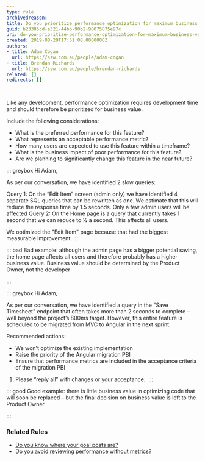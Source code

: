 ```yaml
---
type: rule
archivedreason: 
title: Do you prioritize performance optimization for maximum business value?
guid: b23385cd-e321-44bb-90b2-90075875e97c
uri: do-you-prioritize-performance-optimization-for-maximum-business-value
created: 2019-08-29T17:51:08.0000000Z
authors:
- title: Adam Cogan
  url: https://ssw.com.au/people/adam-cogan
- title: Brendan Richards
  url: https://ssw.com.au/people/brendan-richards
related: []
redirects: []

---
```


Like any development, performance optimization requires development time and should therefore be prioritized for business value.

Include the following considerations:

* What is the preferred performance for this feature?
* What represents an acceptable performance metric?
* How many users are expected to use this feature within a timeframe?
* What is the business impact of poor performance for this feature?
* Are we planning to significantly change this feature in the near future?


<!--endintro-->


::: greybox
Hi Adam,

As per our conversation, we have identified 2 slow queries:

Query 1: On the “Edit Item” screen (admin only) we have identified 4 separate SQL queries that can be rewritten as one. We estimate that this will reduce the response time by 1.5 seconds. Only a few admin users will be affected
Query 2: On the Home page is a query that currently takes 1 second that we can reduce to ½ a second. This affects all users.

We optimized the "Edit Item" page because that had the biggest measurable improvement.
:::



::: bad
Bad example: although the admin page has a bigger potential saving, the home page affects all users and therefore probably has a higher business value. Business value should be determined by the Product Owner, not the developer


:::



::: greybox
Hi Adam,

As per our conversation, we have identified a query in the "Save Timesheet" endpoint that often takes more than 2 seconds to complete – well beyond the project’s 800ms target.
However, this entire feature is scheduled to be migrated from MVC to Angular in the next sprint.

Recommended actions:
- We won't optimize the existing implementation
- Raise the priority of the Angular migration PBI
- Ensure that performance metrics are included in the acceptance criteria of the migration PBI

1.	Please “reply all” with changes or your acceptance. 
:::



::: good
Good example: there is little business value in optimizing code that will soon be replaced – but the final decision on business value is left to the Product Owner

:::


### Related Rules


* [Do you know where your goal posts are?](/_layouts/15/FIXUPREDIRECT.ASPX?WebId=3dfc0e07-e23a-4cbb-aac2-e778b71166a2&amp;TermSetId=07da3ddf-0924-4cd2-a6d4-a4809ae20160&amp;TermId=53e62d25-42c1-4938-8555-1d858826b9cd)
* [Do you avoid reviewing performance without metrics?](/_layouts/15/FIXUPREDIRECT.ASPX?WebId=3dfc0e07-e23a-4cbb-aac2-e778b71166a2&amp;TermSetId=07da3ddf-0924-4cd2-a6d4-a4809ae20160&amp;TermId=ce49995e-7a6e-47fb-9463-2cdf1ac3395e)
